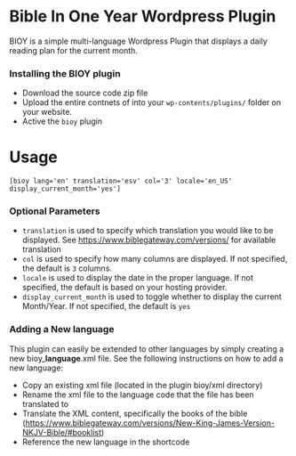 # Bible In One Year Wordpress Plugin
BIOY is a simple multi-language Wordpress Plugin that displays a daily reading plan for the current month.  

### Installing the BIOY plugin

- Download the source code zip file
- Upload the entire contnets of into your `wp-contents/plugins/` folder on your website.
- Active the `bioy` plugin

# Usage

`[bioy lang='en' translation='esv' col='3' locale='en_US' display_current_month='yes']`

### Optional Parameters

- `translation` is used to specify which translation you would like to be displayed.  See https://www.biblegateway.com/versions/ for available translation
- `col` is used to specify how many columns are displayed. If not specified, the default is `3` columns. 
- `locale` is used to display the date in the proper language. If not specified, the default is based on your hosting provider. 
- `display_current_month` is used to toggle whether to display the current Month/Year.  If not specified, the default is `yes`

### Adding a New language
This plugin can easily be extended to other languages by simply creating a new bioy_**language**.xml file. See the following instructions on how to add a new language:

- Copy an existing xml file (located in the plugin bioy/xml directory)
- Rename the xml file to the language code that the file has been translated to
- Translate the XML content, specifically the books of the bible (https://www.biblegateway.com/versions/New-King-James-Version-NKJV-Bible/#booklist)
- Reference the new language in the shortcode
